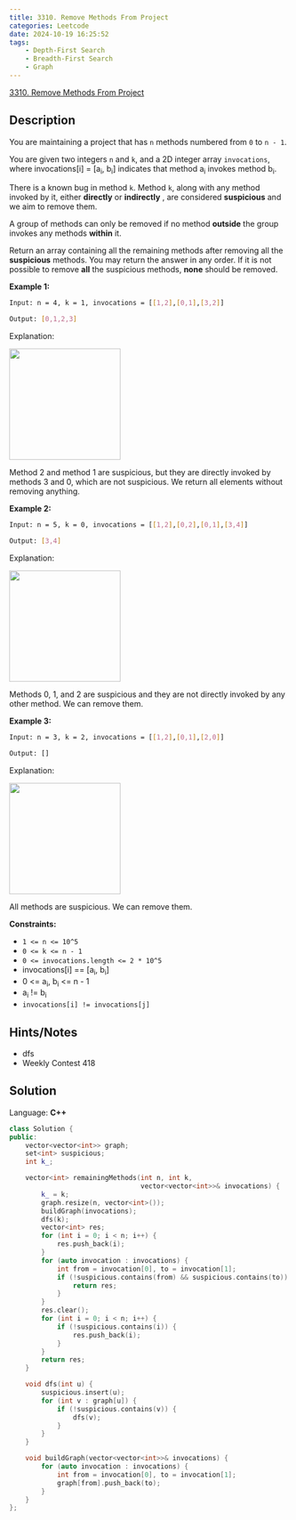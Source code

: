 ```yaml
---
title: 3310. Remove Methods From Project
categories: Leetcode
date: 2024-10-19 16:25:52
tags:
    - Depth-First Search
    - Breadth-First Search
    - Graph
---
```


[3310. Remove Methods From Project](https://leetcode.com/problems/remove-methods-from-project/description/)

## Description

You are maintaining a project that has `n` methods numbered from `0` to `n - 1`.

You are given two integers `n` and `k`, and a 2D integer array `invocations`, where invocations[i] = [a<sub>i</sub>, b<sub>i</sub>] indicates that method a<sub>i</sub> invokes method b<sub>i</sub>.

There is a known bug in method `k`. Method `k`, along with any method invoked by it, either **directly**  or **indirectly** , are considered **suspicious**  and we aim to remove them.

A group of methods can only be removed if no method **outside**  the group invokes any methods **within**  it.

Return an array containing all the remaining methods after removing all the **suspicious**  methods. You may return the answer in any order. If it is not possible to remove **all**  the suspicious methods, **none**  should be removed.

**Example 1:**

```bash
Input: n = 4, k = 1, invocations = [[1,2],[0,1],[3,2]]

Output: [0,1,2,3]
```

Explanation:

<img alt="" src="https://assets.leetcode.com/uploads/2024/07/18/graph-2.png" style="width: 200px; height: 200px;">

Method 2 and method 1 are suspicious, but they are directly invoked by methods 3 and 0, which are not suspicious. We return all elements without removing anything.

**Example 2:**

```bash
Input: n = 5, k = 0, invocations = [[1,2],[0,2],[0,1],[3,4]]

Output: [3,4]
```

Explanation:

<img alt="" src="https://assets.leetcode.com/uploads/2024/07/18/graph-3.png" style="width: 200px; height: 200px;">

Methods 0, 1, and 2 are suspicious and they are not directly invoked by any other method. We can remove them.

**Example 3:**

```bash
Input: n = 3, k = 2, invocations = [[1,2],[0,1],[2,0]]

Output: []
```

Explanation:

<img alt="" src="https://assets.leetcode.com/uploads/2024/07/20/graph.png" style="width: 200px; height: 200px;">

All methods are suspicious. We can remove them.

**Constraints:**

- `1 <= n <= 10^5`
- `0 <= k <= n - 1`
- `0 <= invocations.length <= 2 * 10^5`
- invocations[i] == [a<sub>i</sub>, b<sub>i</sub>]
- 0 <= a<sub>i</sub>, b<sub>i</sub> <= n - 1
- a<sub>i</sub> != b<sub>i</sub>
- `invocations[i] != invocations[j]`

## Hints/Notes

- dfs
- Weekly Contest 418

## Solution

Language: **C++**

```C++
class Solution {
public:
    vector<vector<int>> graph;
    set<int> suspicious;
    int k_;

    vector<int> remainingMethods(int n, int k,
                                 vector<vector<int>>& invocations) {
        k_ = k;
        graph.resize(n, vector<int>());
        buildGraph(invocations);
        dfs(k);
        vector<int> res;
        for (int i = 0; i < n; i++) {
            res.push_back(i);
        }
        for (auto invocation : invocations) {
            int from = invocation[0], to = invocation[1];
            if (!suspicious.contains(from) && suspicious.contains(to)) {
                return res;
            }
        }
        res.clear();
        for (int i = 0; i < n; i++) {
            if (!suspicious.contains(i)) {
                res.push_back(i);
            }
        }
        return res;
    }

    void dfs(int u) {
        suspicious.insert(u);
        for (int v : graph[u]) {
            if (!suspicious.contains(v)) {
                dfs(v);
            }
        }
    }

    void buildGraph(vector<vector<int>>& invocations) {
        for (auto invocation : invocations) {
            int from = invocation[0], to = invocation[1];
            graph[from].push_back(to);
        }
    }
};
```
